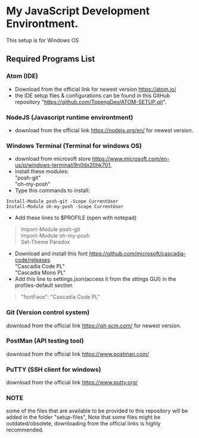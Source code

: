 # My JavaScript Development Environtment.

This setup is for Windows OS

## Required Programs List

### Atom (IDE) 
- Download from the official link for newest version https://atom.io/ 
- the IDE setup files & configurations can be found in this GitHub repository "https://github.com/TopengDev/ATOM-SETUP.git".
### NodeJS (Javascript runtime environtment)
- download from the official link https://nodejs.org/en/ for newest version.
### Windows Terminal (Terminal for windows OS)
- download from microsoft store https://www.microsoft.com/en-us/p/windows-terminal/9n0dx20hk701,
- install these modules:  
"posh-git"  
"oh-my-posh"
- Type this commands to install:  
```  
Install-Module posh-git -Scope CurrentUser  
Install-Module oh-my-posh -Scope CurrentUser  
```
- Add these lines to $PROFILE (open with notepad)  
>Import-Module posh-git  
>Import-Module oh-my-posh  
>Set-Theme Paradox
- Download and install this font https://github.com/microsoft/cascadia-code/releases  
"Cascadia Code PL"  
"Cascadia Mono PL"  
- Add this line to settings.json(access it from the sttings GUI) in the profiles-default section  
>"fontFace": "Cascadia Code PL"  
### Git (Version control system) 
download from the official link https://git-scm.com/ for newest version.
### PostMan (API testing tool) 
download from the official link https://www.postman.com/
### PuTTY (SSH client for windows) 
download from the official link https://www.putty.org/


### NOTE
some of the files that are available to be provided to this repository will be added in the folder "setup-files", Note that some files might be outdated/obsolete, downloading from the official links is highly recommended.
